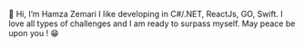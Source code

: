👋 Hi, I’m Hamza Zemari 
I like developing in C#/.NET, ReactJs, GO, Swift.
I love all types of challenges and I am ready to surpass myself.
May peace be upon you ! 😁
